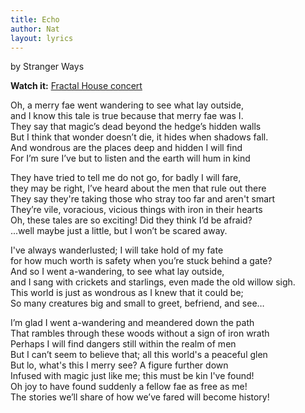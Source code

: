 ```yaml
---
title: Echo
author: Nat
layout: lyrics
---
```

by Stranger Ways

**Watch it:** <a href="https://www.youtube.com/watch?v=tBgaJZ5n01w" target="_blank">Fractal House concert</a>

Oh, a merry fae went wandering to see what lay outside, <br/>
and I know this tale is true because that merry fae was I. <br/>
They say that magic’s dead beyond the hedge’s hidden walls <br/>
But I think that wonder doesn’t die, it hides when shadows fall. <br/>
And wondrous are the places deep and hidden I will find <br/>
For I’m sure I’ve but to listen and the earth will hum in kind

They have tried to tell me do not go, for badly I will fare, <br/>
they may be right, I’ve heard about the men that rule out there <br/>
They say they're taking those who stray too far and aren't smart <br/>
They’re vile, voracious, vicious things with iron in their hearts <br/>
Oh, these tales are so exciting! Did they think I’d be afraid? <br/>
...well maybe just a little, but I won’t be scared away.

I've always wanderlusted; I will take hold of my fate <br/>
for how much worth is safety when you’re stuck behind a gate? <br/>
And so I went a-wandering, to see what lay outside, <br/>
and I sang with crickets and starlings, even made the old willow sigh. <br/>
This world is just as wondrous as I knew that it could be; <br/>
So many creatures big and small to greet, befriend, and see… <br/>

I’m glad I went a-wandering and meandered down the path <br/>
That rambles through these woods without a sign of iron wrath<br/>
Perhaps I will find dangers still within the realm of men <br/>
But I can’t seem to believe that; all this world's a peaceful glen <br/>
But lo, what's this I merry see? A figure further down <br/>
Infused with magic just like me; this must be kin I've found! <br/>
Oh joy to have found suddenly a fellow fae as free as me! <br/>
The stories we’ll share of how we’ve fared will become history!